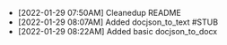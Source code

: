   *  [2022-01-29 07:50AM] Cleanedup README
  *  [2022-01-29 08:07AM] Added docjson_to_text #STUB
  *  [2022-01-29 08:22AM] Added basic docjson_to_docx
